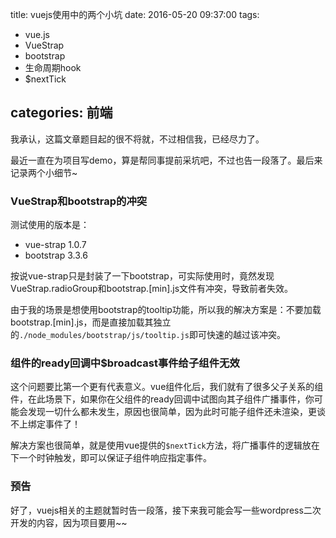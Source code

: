 title:  vuejs使用中的两个小坑
date: 2016-05-20 09:37:00
tags:
- vue.js
- VueStrap
- bootstrap
- 生命周期hook
- $nextTick

categories: 前端
---

我承认，这篇文章题目起的很不将就，不过相信我，已经尽力了。

最近一直在为项目写demo，算是帮同事提前采坑吧，不过也告一段落了。最后来记录两个小细节~
<!--more-->
### VueStrap和bootstrap的冲突

测试使用的版本是：

- vue-strap 1.0.7
- bootstrap 3.3.6

按说vue-strap只是封装了一下bootstrap，可实际使用时，竟然发现VueStrap.radioGroup和bootstrap.[min].js文件有冲突，导致前者失效。

由于我的场景是想使用bootstrap的tooltip功能，所以我的解决方案是：不要加载bootstrap.[min].js，而是直接加载其独立的`./node_modules/bootstrap/js/tooltip.js`即可快速的越过该冲突。

### 组件的ready回调中$broadcast事件给子组件无效

这个问题要比第一个更有代表意义。vue组件化后，我们就有了很多父子关系的组件，在此场景下，如果你在父组件的ready回调中试图向其子组件广播事件，你可能会发现一切什么都未发生，原因也很简单，因为此时可能子组件还未渲染，更谈不上绑定事件了！

解决方案也很简单，就是使用vue提供的`$nextTick`方法，将广播事件的逻辑放在下一个时钟触发，即可以保证子组件响应指定事件。

### 预告

好了，vuejs相关的主题就暂时告一段落，接下来我可能会写一些wordpress二次开发的内容，因为项目要用~~
